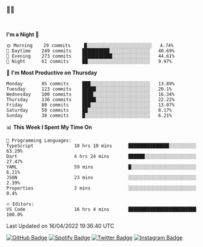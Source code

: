 ### 🤙🍺

<!-- <a href="https://github-readme-stats.vercel.app/api?username=hzak2xx&count_private=true&show_icons=true&theme=dracula">
  <img align="center" src="https://github-readme-stats.vercel.app/api?username=hzak2xx&count_private=true&show_icons=true&theme=dracula" />
</a>
</br> -->
</br>

<!--START_SECTION:waka-->
**I'm a Night 🦉** 

```text
🌞 Morning    29 commits     █░░░░░░░░░░░░░░░░░░░░░░░░   4.74% 
🌆 Daytime    249 commits    ██████████░░░░░░░░░░░░░░░   40.69% 
🌃 Evening    273 commits    ███████████░░░░░░░░░░░░░░   44.61% 
🌙 Night      61 commits     ██░░░░░░░░░░░░░░░░░░░░░░░   9.97%

```
📅 **I'm Most Productive on Thursday** 

```text
Monday       85 commits     ███░░░░░░░░░░░░░░░░░░░░░░   13.89% 
Tuesday      123 commits    █████░░░░░░░░░░░░░░░░░░░░   20.1% 
Wednesday    100 commits    ████░░░░░░░░░░░░░░░░░░░░░   16.34% 
Thursday     136 commits    █████░░░░░░░░░░░░░░░░░░░░   22.22% 
Friday       80 commits     ███░░░░░░░░░░░░░░░░░░░░░░   13.07% 
Saturday     50 commits     ██░░░░░░░░░░░░░░░░░░░░░░░   8.17% 
Sunday       38 commits     █░░░░░░░░░░░░░░░░░░░░░░░░   6.21%

```


📊 **This Week I Spent My Time On** 

```text
💬 Programming Languages: 
TypeScript               10 hrs 10 mins      ███████████████░░░░░░░░░░   63.29% 
Dart                     4 hrs 24 mins       ██████░░░░░░░░░░░░░░░░░░░   27.47% 
YAML                     59 mins             █░░░░░░░░░░░░░░░░░░░░░░░░   6.21% 
JSON                     23 mins             ░░░░░░░░░░░░░░░░░░░░░░░░░   2.39% 
Properties               3 mins              ░░░░░░░░░░░░░░░░░░░░░░░░░   0.4%

🔥 Editors: 
VS Code                  16 hrs 4 mins       █████████████████████████   100.0%

```


 Last Updated on 16/04/2022 19:36:40 UTC
<!--END_SECTION:waka-->

[![GitHub Badge](https://img.shields.io/badge/GitHub-100000?style=for-the-badge&logo=github&logoColor=white)](https://github.com/hzak2xx)
[![Spotify Badge](https://img.shields.io/badge/Spotify-1ED760?&style=for-the-badge&logo=spotify&logoColor=white)](https://open.spotify.com/user/uf90s6sbbh75a1mt44clkhkvf)
[![Twitter Badge](https://img.shields.io/badge/Twitter-1DA1F2?style=for-the-badge&logo=twitter&logoColor=white)](https://twitter.com/hzak2xx)
[![Instagram Badge](https://img.shields.io/badge/Instagram-E4405F?style=for-the-badge&logo=instagram&logoColor=white)](https://www.instagram.com/hzak2xx/)
